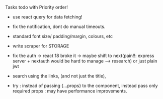 Tasks todo with Priority order!

- use react query for data fetching!
- fix the notification, dont do manual timeouts.

- standard font size/ padding/margin, colours, etc
- write scraper for STORAGE
- fix the auth -> react 18 broke it -> maybe shift to next(pain!!: express server + nextauth would be hard to manage --> research) or just plain jwt

- search using the links, (and not just the title),

- try : instead of passing {...props} to the component, instead pass only required props : may have performance improvements.
